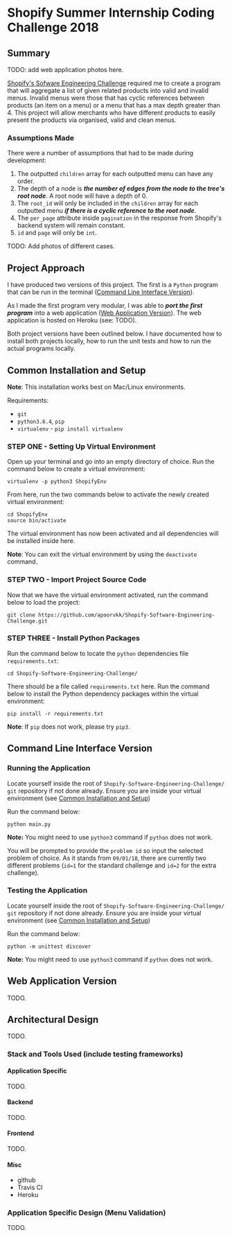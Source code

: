 # Shopify Summer Internship Coding Challenge 2018
## Summary

TODO: add web application photos here.

[Shopify's Sofware Engineering Challenge](https://backend-challenge-summer-2018.herokuapp.com/) required me to create a program that will aggregate a list of given related products into valid and invalid menus. Invalid menus were those that has cyclic references between products (an item on a menu) or a menu that has a max depth greater than 4. This project will allow merchants who have different products to easily present the products via organised, valid and clean menus.

### Assumptions Made
There were a number of assumptions that had to be made during development:
1. The outputted `children` array for each outputted menu can have any order.
2. The depth of a node is ***the number of edges from the node to the tree's root node***. A root node will have a depth of 0.
3. The `root_id` will only be included in the `children` array for each outputted menu ***if there is a cyclic reference to the root node***.
4. The `per_page` attribute inside `pagination` in the response from Shopify's backend system will remain constant.
5. `id` and `page` will only be `int`.

TODO: Add photos of different cases.

## Project Approach
I have produced two versions of this project. The first is a `Python` program that can be run in the terminal ([Command Line Interface Version](#command-line-interface-version)).

As I made the first program very modular, I was able to ***port the first program*** into a web application ([Web Application Version](#web-application-version)). The web application is hosted on Heroku (see: TODO).

Both project versions have been outlined below. I have documented how to install both projects locally, how to run the unit tests and how to run the actual programs locally.

## Common Installation and Setup
**Note**: This installation works best on Mac/Linux environments.

Requirements:

- `git`
- `python3.6.4`, `pip`
- `virtualenv` - `pip install virtualenv`

### STEP ONE - Setting Up Virtual Environment

Open up your terminal and go into an empty directory of choice. Run the command below to create a virtual environment:
```
virtualenv -p python3 ShopifyEnv
```

From here, run the two commands below to activate the newly created virtual environment:
```
cd ShopifyEnv
source bin/activate
```

The virtual environment has now been activated and all dependencies will be installed inside here.

**Note**: You can exit the virtual environment by using the `deactivate` command.

### STEP TWO - Import Project Source Code

Now that we have the virtual environment activated, run the command below to load the project:
```
git clone https://github.com/apoorvkk/Shopify-Software-Engineering-Challenge.git
```

### STEP THREE - Install Python Packages
Run the command below to locate the `python` dependencies file `requirements.txt`:
```
cd Shopify-Software-Engineering-Challenge/
```

There should be a file called `requirements.txt` here. Run the command below to install the Python dependency packages within the virtual environment:
```
pip install -r requirements.txt
```
**Note**: If `pip` does not work, please try `pip3`.
## Command Line Interface Version
### Running the Application
Locate yourself inside the root of `Shopify-Software-Engineering-Challenge/` `git` repository if not done already. Ensure you are inside your virtual environment (see [Common Installation and Setup](common-installation-and-setup))

Run the command below:
```
python main.py
```
**Note:** You might need to use `python3` command if `python` does not work.

You will be prompted to provide the `problem id` so input the selected problem of choice. As it stands from `09/01/18`, there are currently two different problems (`id=1` for the standard challenge and `id=2` for the extra challenge).

### Testing the Application
Locate yourself inside the root of `Shopify-Software-Engineering-Challenge/` `git` repository if not done already. Ensure you are inside your virtual environment (see [Common Installation and Setup](common-installation-and-setup))

Run the command below:
```
python -m unittest discover
```
**Note:** You might need to use `python3` command if `python` does not work.

## Web Application Version
TODO.

## Architectural Design
TODO.
### Stack and Tools Used (include testing frameworks)
#### Application Specific
TODO.
#### Backend
TODO.
#### Frontend
TODO.
#### Misc
- github
- Travis CI
- Heroku

### Application Specific Design (Menu Validation)
TODO.
